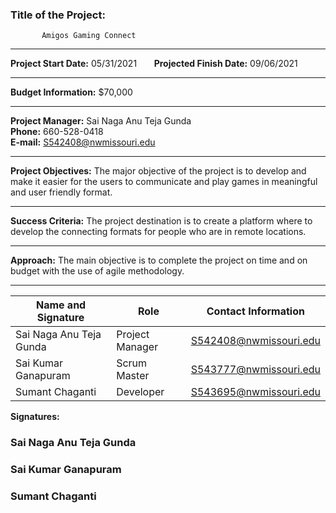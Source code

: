 ### Title of the Project: <br> 
           Amigos Gaming Connect

<hr/>

**Project Start Date:** 05/31/2021 &nbsp;&nbsp;&nbsp;&nbsp;&nbsp; **Projected Finish Date:** 09/06/2021

<hr/>

**Budget Information:** $70,000

<hr/>

**Project Manager:** Sai Naga Anu Teja Gunda <br>
**Phone:** 660-528-0418  
**E-mail:** S542408@nwmissouri.edu 

<hr/>

**Project Objectives:** The major objective of the project is to develop and make it easier for the users to communicate and play games in meaningful and user friendly format.

<hr/>

**Success Criteria:** The project destination is to create a platform where to develop the connecting formats for people who are in remote locations. 

<hr/>

**Approach:** The main objective is to complete the project on time and on budget with the use of agile methodology. 

<hr/>

| Name and Signature | Role | Contact Information |
| ------------------ | ---- | ------------------- |
| Sai Naga Anu Teja Gunda | Project Manager | S542408@nwmissouri.edu |
| Sai Kumar Ganapuram | Scrum Master | S543777@nwmissouri.edu |
| Sumant Chaganti | Developer | S543695@nwmissouri.edu |

**Signatures:**

### Sai Naga Anu Teja Gunda

### Sai Kumar Ganapuram 

### Sumant Chaganti

